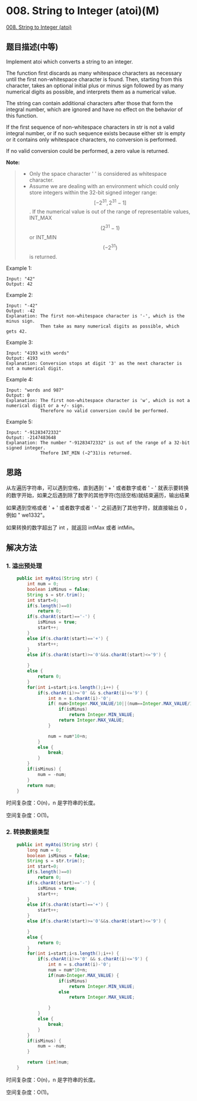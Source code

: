 # 008. String to Integer (atoi)(M)
[008. String to Integer (atoi)](https://leetcode-cn.com/problems/string-to-integer-atoi/)

## 题目描述(中等)

Implement atoi which converts a string to an integer.

The function first discards as many whitespace characters as necessary until the first non-whitespace character is found. Then, starting from this character, takes an optional initial plus or minus sign followed by as many numerical digits as possible, and interprets them as a numerical value.

The string can contain additional characters after those that form the integral number, which are ignored and have no effect on the behavior of this function.

If the first sequence of non-whitespace characters in str is not a valid integral number, or if no such sequence exists because either str is empty or it contains only whitespace characters, no conversion is performed.

If no valid conversion could be performed, a zero value is returned.

**Note:**

> * Only the space character ' ' is considered as whitespace character.  
> * Assume we are dealing with an environment which could only store integers within the 32-bit signed integer range: $$[-2^{31} , 2^{31}-1]$$. If the numerical value is out of the range of representable values, INT\_MAX $$(2^{31}-1)$$ or INT\_MIN $$(-2^{31})$$ is returned.

Example 1:

```
Input: "42"  
Output: 42
```

Example 2:

```
Input: "-42"  
Output: -42
Explanation: The first non-whitespace character is '-', which is the minus sign.  
             Then take as many numerical digits as possible, which gets 42.
```

Example 3:

```
Input: "4193 with words"  
Output: 4193
Explanation: Conversion stops at digit '3' as the next character is not a numerical digit.
```

Example 4:

```
Input: "words and 987"  
Output: 0
Explanation: The first non-whitespace character is 'w', which is not a numerical digit or a +/- sign.        
             Therefore no valid conversion could be performed.
```

Example 5:

```
Input: "-91283472332"  
Output: -2147483648
Explanation: The number "-91283472332" is out of the range of a 32-bit signed integer.
             Thefore INT_MIN (−2^31)is returned.
```

## 思路

从左遍历字符串，可以遇到空格，直到遇到 ' + ' 或者数字或者 ' - ' 就表示要转换的数字开始，如果之后遇到除了数字的其他字符(包括空格)就结束遍历，输出结果

如果遇到空格或者 ' + ' 或者数字或者 ' - ' 之前遇到了其他字符，就直接输出 0 ，例如 " we1332"。

如果转换的数字超出了 int ，就返回 intMax 或者 intMin。

## 解决方法

### 1. 溢出预处理

```java
    public int myAtoi(String str) {
        int num = 0;
        boolean isMinus = false;
        String s = str.trim();
        int start=0;
        if(s.length()==0)
            return 0;
        if(s.charAt(start)=='-') {
            isMinus = true;
            start++;
        }
        else if(s.charAt(start)=='+') {
            start++;
        }
        else if(s.charAt(start)>='0'&&s.charAt(start)<='9') {

        }
        else {
            return 0;
        }
        for(int i=start;i<s.length();i++) {
            if(s.charAt(i)>='0' && s.charAt(i)<='9') {
                int n = s.charAt(i)-'0';
                if( num>Integer.MAX_VALUE/10||(num==Integer.MAX_VALUE/10 && n >=8)) {
                    if(isMinus)
                        return Integer.MIN_VALUE;
                    return Integer.MAX_VALUE;
                }

                num = num*10+n;
            }
            else {
                break;
            }
        }
        if(isMinus) {
            num = -num;
        }
        return num;
    }
```
时间复杂度：O(n)，n 是字符串的长度。

空间复杂度：O(1)。


### 2. 转换数据类型

```java
    public int myAtoi(String str) {
        long num = 0;
        boolean isMinus = false;
        String s = str.trim();
        int start=0;
        if(s.length()==0)
            return 0;
        if(s.charAt(start)=='-') {
            isMinus = true;
            start++;
        }
        else if(s.charAt(start)=='+') {
            start++;
        }
        else if(s.charAt(start)>='0'&&s.charAt(start)<='9') {

        }
        else {
            return 0;
        }
        for(int i=start;i<s.length();i++) {
            if(s.charAt(i)>='0' && s.charAt(i)<='9') {
                int n = s.charAt(i)-'0';
                num = num*10+n;
                if(num>Integer.MAX_VALUE) {
                    if(isMinus)
                        return Integer.MIN_VALUE;
                    else
                        return Integer.MAX_VALUE;

                }
            }
            else {
                break;
            }
        }
        if(isMinus) {
            num = -num;
        }

        return (int)num;
    }
```

时间复杂度：O(n)，n 是字符串的长度。

空间复杂度：O(1)。

